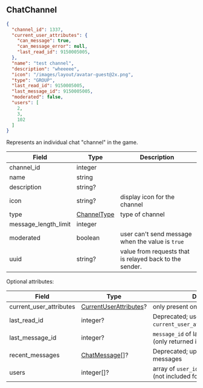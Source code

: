 ## ChatChannel
```json
{
  "channel_id": 1337,
  "current_user_attributes": {
    "can_message": true,
    "can_message_error": null,
    "last_read_id": 9150005005,
  },
  "name": "test channel",
  "description": "wheeeee",
  "icon": "/images/layout/avatar-guest@2x.png",
  "type": "GROUP",
  "last_read_id": 9150005005,
  "last_message_id": 9150005005,
  "moderated": false,
  "users": [
    2,
    3,
    102
  ]
}
```

Represents an individual chat "channel" in the game.

Field                   | Type                          | Description
----------------------- | ----------------------------- | ------------------
channel_id              | integer                       | |
name                    | string                        | |
description             | string?                       | |
icon                    | string?                       | display icon for the channel
type                    | [ChannelType](#channeltype)   | type of channel
message_length_limit    | integer                       | |
moderated               | boolean                       | user can't send message when the value is `true`
uuid                    | string?                       | value from requests that is relayed back to the sender.

Optional attributes:

Field                   | Type                                             | Description
----------------------- | ------------------------------------------------ | ------------------
current_user_attributes | [CurrentUserAttributes](#currentuserattributes)? | only present on some responses
last_read_id            | integer?                                         | Deprecated; use `current_user_attributes.last_read_id`.
last_message_id         | integer?                                         | `message_id` of last known message (only returned in presence responses)
recent_messages         | [ChatMessage](#chatmessage)[]?                   | Deprecated; up to 50 most recent messages
users                   | integer[]?                                       | array of `user_id` that are in the channel (not included for `PUBLIC` channels)
